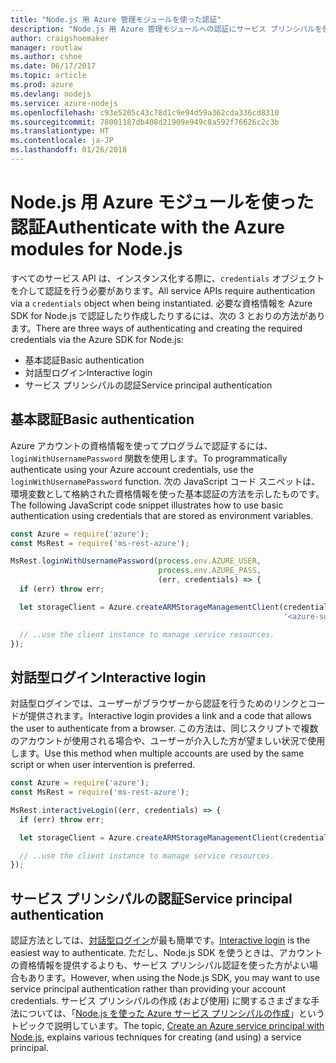 ```yaml
---
title: "Node.js 用 Azure 管理モジュールを使った認証"
description: "Node.js 用 Azure 管理モジュールへの認証にサービス プリンシパルを使う方法について説明します。"
author: craigshoemaker
manager: routlaw
ms.author: cshoe
ms.date: 06/17/2017
ms.topic: article
ms.prod: azure
ms.devlang: nodejs
ms.service: azure-nodejs
ms.openlocfilehash: c93e5205c43c78d1c9e94d59a362cda336cd8310
ms.sourcegitcommit: 78001187db408d21909e949c8a592f76626c2c3b
ms.translationtype: HT
ms.contentlocale: ja-JP
ms.lasthandoff: 01/26/2018
---
```

# <a name="authenticate-with-the-azure-modules-for-nodejs"></a><span data-ttu-id="eaa2e-103">Node.js 用 Azure モジュールを使った認証</span><span class="sxs-lookup"><span data-stu-id="eaa2e-103">Authenticate with the Azure modules for Node.js</span></span> 

<span data-ttu-id="eaa2e-104">すべてのサービス API は、インスタンス化する際に、`credentials` オブジェクトを介して認証を行う必要があります。</span><span class="sxs-lookup"><span data-stu-id="eaa2e-104">All service APIs require authentication via a `credentials` object when being instantiated.</span></span> <span data-ttu-id="eaa2e-105">必要な資格情報を Azure SDK for Node.js で認証したり作成したりするには、次の 3 とおりの方法があります。</span><span class="sxs-lookup"><span data-stu-id="eaa2e-105">There are three ways of authenticating and creating the required credentials via the Azure SDK for Node.js:</span></span> 

- <span data-ttu-id="eaa2e-106">基本認証</span><span class="sxs-lookup"><span data-stu-id="eaa2e-106">Basic authentication</span></span>
- <span data-ttu-id="eaa2e-107">対話型ログイン</span><span class="sxs-lookup"><span data-stu-id="eaa2e-107">Interactive login</span></span>
- <span data-ttu-id="eaa2e-108">サービス プリンシパルの認証</span><span class="sxs-lookup"><span data-stu-id="eaa2e-108">Service principal authentication</span></span>

## <a name="basic-authentication"></a><span data-ttu-id="eaa2e-109">基本認証</span><span class="sxs-lookup"><span data-stu-id="eaa2e-109">Basic authentication</span></span>

<span data-ttu-id="eaa2e-110">Azure アカウントの資格情報を使ってプログラムで認証するには、`loginWithUsernamePassword` 関数を使用します。</span><span class="sxs-lookup"><span data-stu-id="eaa2e-110">To programmatically authenticate using your Azure account credentials, use the `loginWithUsernamePassword` function.</span></span> <span data-ttu-id="eaa2e-111">次の JavaScript コード スニペットは、環境変数として格納された資格情報を使った基本認証の方法を示したものです。</span><span class="sxs-lookup"><span data-stu-id="eaa2e-111">The following JavaScript code snippet illustrates how to use basic authentication using credentials that are stored as environment variables.</span></span> 

```javascript
const Azure = require('azure');
const MsRest = require('ms-rest-azure');

MsRest.loginWithUsernamePassword(process.env.AZURE_USER, 
                                 process.env.AZURE_PASS, 
                                 (err, credentials) => {
  if (err) throw err;

  let storageClient = Azure.createARMStorageManagementClient(credentials, 
                                                             '<azure-subscription-id>');

  // ..use the client instance to manage service resources.
});
```

## <a name="interactive-login"></a><span data-ttu-id="eaa2e-112">対話型ログイン</span><span class="sxs-lookup"><span data-stu-id="eaa2e-112">Interactive login</span></span>

<span data-ttu-id="eaa2e-113">対話型ログインでは、ユーザーがブラウザーから認証を行うためのリンクとコードが提供されます。</span><span class="sxs-lookup"><span data-stu-id="eaa2e-113">Interactive login provides a link and a code that allows the user to authenticate from a browser.</span></span> <span data-ttu-id="eaa2e-114">この方法は、同じスクリプトで複数のアカウントが使用される場合や、ユーザーが介入した方が望ましい状況で使用します。</span><span class="sxs-lookup"><span data-stu-id="eaa2e-114">Use this method when multiple accounts are used by the same script or when user intervention is preferred.</span></span>

```javascript
const Azure = require('azure');
const MsRest = require('ms-rest-azure');

MsRest.interactiveLogin((err, credentials) => {
  if (err) throw err;

  let storageClient = Azure.createARMStorageManagementClient(credentials, '<azure-subscription-id>');

  // ..use the client instance to manage service resources.
});
```

## <a name="service-principal-authentication"></a><span data-ttu-id="eaa2e-115">サービス プリンシパルの認証</span><span class="sxs-lookup"><span data-stu-id="eaa2e-115">Service principal authentication</span></span>

<span data-ttu-id="eaa2e-116">認証方法としては、[対話型ログイン](#interactive-login)が最も簡単です。</span><span class="sxs-lookup"><span data-stu-id="eaa2e-116">[Interactive login](#interactive-login) is the easiest way to authenticate.</span></span> <span data-ttu-id="eaa2e-117">ただし、Node.js SDK を使うときは、アカウントの資格情報を提供するよりも、サービス プリンシパル認証を使った方がよい場合もあります。</span><span class="sxs-lookup"><span data-stu-id="eaa2e-117">However, when using the Node.js SDK, you may want to use service principal authentication rather than providing your account credentials.</span></span> <span data-ttu-id="eaa2e-118">サービス プリンシパルの作成 (および使用) に関するさまざまな手法については、「[Node.js を使った Azure サービス プリンシパルの作成](./node-sdk-azure-authenticate-principal.md)」というトピックで説明しています。</span><span class="sxs-lookup"><span data-stu-id="eaa2e-118">The topic, [Create an Azure service principal with Node.js](./node-sdk-azure-authenticate-principal.md), explains various techniques for creating (and using) a service principal.</span></span> 